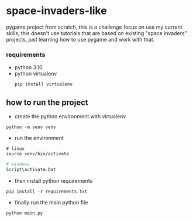 # space-invaders-like

pygame project from scratch, this is a challenge focus on use my current
skills, this doesn't use tutorials that are based on existing "space invaders"
projects, just learning how to use pygame and work with that.

### requirements

- python 3.10
- python virtualenv
  ~~~shell
  pip install virtualenv
  ~~~

## how to run the project

- create the python environment with virtualenv

~~~shell
python -m venv venv
~~~

- run the environment

~~~shell
# linux
source venv/bin/activate
~~~

~~~bash
# windows
Script\activate.bat
~~~

- then install python requirements

~~~shell
pip install -r requirements.txt
~~~

- finally run the main python file

~~~shell
python main.py
~~~
